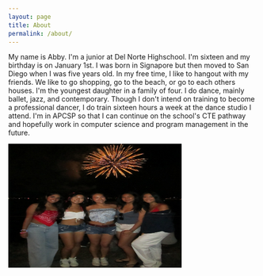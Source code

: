 ```yaml
---
layout: page
title: About 
permalink: /about/
---
```


My name is Abby. I'm a junior at Del Norte Highschool. I'm sixteen and my birthday is on January 1st. I was born in Signapore but then moved to San Diego when I was five years old. 
In my free time, I like to hangout with my friends. We like to go shopping, go to the beach, or go to each others houses. I'm the youngest daughter in a family of four. 
I do dance, mainly ballet, jazz, and contemporary. Though I don't intend on training to become a professional dancer, I do train sixteen hours a week at the dance studio I attend. 
I'm in APCSP so that I can continue on the school's CTE pathway and hopefully work in computer science and program management in the future. 

<img src="/images/carouselindex/fourthjulyfriends.jpg" alt="Coppelia" width="350" height="250">
